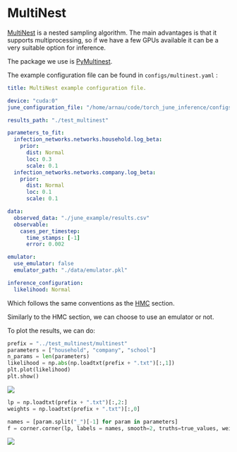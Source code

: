 

# MultiNest

[MultiNest](https://arxiv.org/abs/0809.3437) is a nested sampling algorithm. The main advantages is that it supports multiprocessing, so if we have a few GPUs available it can be a very suitable option for inference.

The package we use is [PyMultinest](https://github.com/JohannesBuchner/PyMultiNest).

The example configuration file can be found in `configs/multinest.yaml` :

```yaml
title: MultiNest example configuration file.

device: "cuda:0"
june_configuration_file: "/home/arnau/code/torch_june_inference/configs/june_config.yaml"

results_path: "./test_multinest"

parameters_to_fit:
  infection_networks.networks.household.log_beta:
    prior:
      dist: Normal
      loc: 0.3
      scale: 0.1
  infection_networks.networks.company.log_beta:
    prior:
      dist: Normal
      loc: 0.1
      scale: 0.1

data:
  observed_data: "./june_example/results.csv"
  observable: 
    cases_per_timestep:
      time_stamps: [-1]
      error: 0.002

emulator:
  use_emulator: false
  emulator_path: "./data/emulator.pkl"

inference_configuration:
  likelihood: Normal
```

Which follows the same conventions as the [HMC]("./hmc.md") section.

Similarly to the HMC section, we can choose to use an emulator or not. 

To plot the results, we can do:

```python
prefix = "../test_multinest/multinest"
parameters = ["household", "company", "school"]
n_params = len(parameters)
likelihood = np.abs(np.loadtxt(prefix + ".txt")[:,1])
plt.plot(likelihood)
plt.show()
```

![](/home/arnau/code/torch_june_inference/docs/images/inference/multinest_likelihood.png)



```python
lp = np.loadtxt(prefix + ".txt")[:,2:]
weights = np.loadtxt(prefix + ".txt")[:,0]

names = [param.split("_")[-1] for param in parameters]
f = corner.corner(lp, labels = names, smooth=2, truths=true_values, weights=weights, show_titles=True, bins=30)

```

![](/home/arnau/code/torch_june_inference/docs/images/inference/multinest_corner.png)